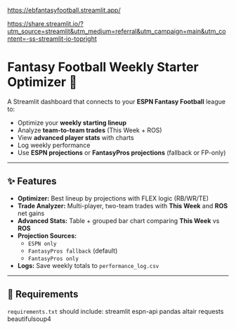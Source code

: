 https://ebfantasyfootball.streamlit.app/

https://share.streamlit.io/?utm_source=streamlit&utm_medium=referral&utm_campaign=main&utm_content=-ss-streamlit-io-topright
# Fantasy Football Weekly Starter Optimizer 🏈

A Streamlit dashboard that connects to your **ESPN Fantasy Football** league to:
- Optimize your **weekly starting lineup**
- Analyze **team-to-team trades** (This Week + ROS)
- View **advanced player stats** with charts
- Log weekly performance
- Use **ESPN projections** or **FantasyPros projections** (fallback or FP-only)

---

## ✨ Features

- **Optimizer:** Best lineup by projections with FLEX logic (RB/WR/TE)
- **Trade Analyzer:** Multi-player, two-team trades with **This Week** and **ROS** net gains
- **Advanced Stats:** Table + grouped bar chart comparing **This Week** vs **ROS**
- **Projection Sources:**
  - `ESPN only`
  - `FantasyPros fallback` (default)
  - `FantasyPros only`
- **Logs:** Save weekly totals to `performance_log.csv`

---

## 🧱 Requirements

`requirements.txt` should include:
streamlit
espn-api
pandas
altair
requests
beautifulsoup4
